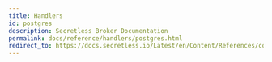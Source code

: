 ```yaml
---
title: Handlers
id: postgres
description: Secretless Broker Documentation
permalink: docs/reference/handlers/postgres.html
redirect_to: https://docs.secretless.io/Latest/en/Content/References/connectors/postgres.htm
---
```


